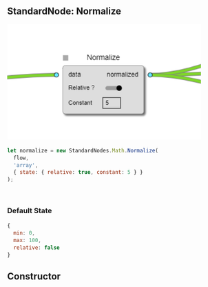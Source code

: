 ## StandardNode: Normalize

<img class="zoomable" alt="Normalize standard node" src="/images/standard-nodes/math/normalize.png" />

<Hierarchy :extend="{name: 'Node', link: '../../api/classes/node.html'}" />
<br/>

```js
let normalize = new StandardNodes.Math.Normalize(
  flow,
  'array',
  { state: { relative: true, constant: 5 } }
);
```

<br/>

### Default State

```js
{
  min: 0,
  max: 100,
  relative: false
}
```

## Constructor

<Method type="method">
  <template v-slot:signature>
    new Normalize(<strong>flow: </strong><em><Ref to="../../api/classes/flow">Flow</Ref></em>,
    <strong>type: </strong><em>'number' | 'array'</em>,
    <strong>options?: </strong><em><Ref to="../../api/interfaces/node-creator-options">NodeCreatorOptions</Ref></em>):
    <em><Ref to="#standardnode-normalize">Normalize</Ref></em>
  </template>
  <template v-slot:params>
    <Param name="flow">
      <em><Ref to="../../api/classes/flow">Flow</Ref></em>
    </Param>
    <Param name="type">
      <em>'number' | 'array'</em>
    </Param>
    <Param name="options?">
      <em><Ref to="../../api/interfaces/node-creator-options">NodeCreatorOptions</Ref></em>
      <template v-slot:default-value>
        <em>{}</em>
      </template>
    </Param>
  </template>
</Method>
